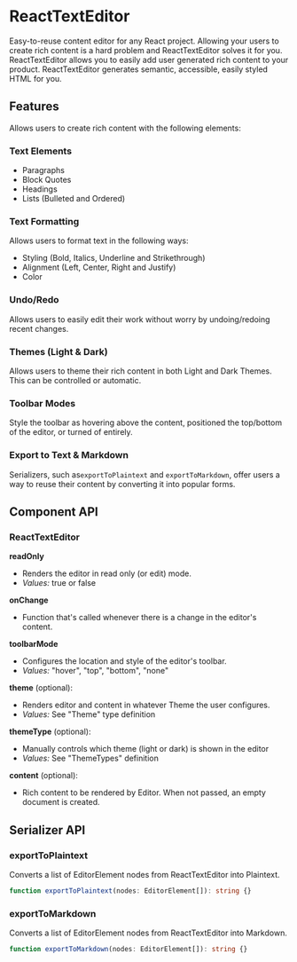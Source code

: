 # ReactTextEditor

Easy-to-reuse content editor for any React project. Allowing your users to create rich content is a hard problem and ReactTextEditor solves it for you. ReactTextEditor allows you to easily add user generated rich content to your product. ReactTextEditor generates semantic, accessible, easily styled HTML for you.

## Features

Allows users to create rich content with the following elements:

### Text Elements

- Paragraphs
- Block Quotes
- Headings
- Lists (Bulleted and Ordered)

### Text Formatting

Allows users to format text in the following ways:

- Styling (Bold, Italics, Underline and Strikethrough)
- Alignment (Left, Center, Right and Justify)
- Color

### Undo/Redo

Allows users to easily edit their work without worry by undoing/redoing recent changes.

### Themes (Light & Dark)

Allows users to theme their rich content in both Light and Dark Themes. This can be controlled or automatic.

### Toolbar Modes

Style the toolbar as hovering above the content, positioned the top/bottom of the editor, or turned of entirely.

### Export to Text & Markdown

Serializers, such as`exportToPlaintext` and `exportToMarkdown`, offer users a way to reuse their content by converting it into popular forms.

## Component API

### ReactTextEditor

**readOnly**

- Renders the editor in read only (or edit) mode.
- _Values:_ true or false

**onChange**

- Function that's called whenever there is a change in the editor's content.

**toolbarMode**

- Configures the location and style of the editor's toolbar.
- _Values:_ "hover", "top", "bottom", "none"

**theme** (optional):

- Renders editor and content in whatever Theme the user configures.
- _Values:_ See "Theme" type definition

**themeType** (optional):

- Manually controls which theme (light or dark) is shown in the editor
- _Values:_ See "ThemeTypes" definition

**content** (optional):

- Rich content to be rendered by Editor. When not passed, an empty document is created.

## Serializer API

### exportToPlaintext

Converts a list of EditorElement nodes from ReactTextEditor into Plaintext.

```ts
function exportToPlaintext(nodes: EditorElement[]): string {}
```

### exportToMarkdown

Converts a list of EditorElement nodes from ReactTextEditor into Markdown.

```ts
function exportToMarkdown(nodes: EditorElement[]): string {}
```
